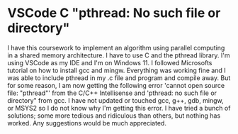 
# VSCode C "pthread: No such file or directory"

I have this coursework to implement an algorithm using parallel computing in a shared memory architecture. I have to use C and the pthread library. I'm using VSCode as my IDE and I'm on Windows 11. I followed Microsofts tutorial on how to install gcc and mingw. Everything was working fine and I was able to include pthread in my .c file and program and compile away. But for some reason, I am now getting the following error 'cannot open source file: "pthread"' from the C/C++ Intellisense and 'pthread: no such file or directory" from gcc. I have not updated or touched gcc, g++, gdb, mingw, or MSYS2 so I do not know why I'm getting this error. I have tried a bunch of solutions; some more tedious and ridiculous than others, but nothing has worked.
Any suggestions would be much appreciated.

        
